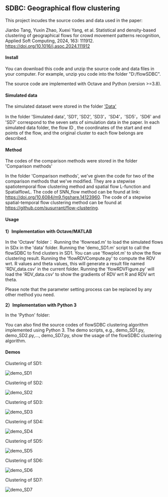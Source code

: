 ## SDBC: Geographical flow clustering

This project incudes the source codes and data used in the paper:

Jianbo Tang, Yuxin Zhao, Xuexi Yang, et al. Statistical and density-based clustering of geographical flows for crowd movement patterns recognition, Applied Soft Computing, 2024, 163: 111912. https://doi.org/10.1016/j.asoc.2024.111912



#### Install

You can download this code and unzip the source code and data files in your computer. For example, unzip you code into the folder "D:/flowSDBC".

The source code are implemented with Octave and Python (version >=3.8).



#### Simulated data

The simulated dataset were stored in the folder <u>'Data'</u>

In the folder 'Simulated data', 'SD1', 'SD2', 'SD3'，'SD4'，'SD5'，'SD6' and 'SD7' correspond to the seven sets of simulation data in the paper.
In each simulated data folder, the flow ID , the coordinates of the start and end points of the flow, and the original cluster to each flow belongs are described.



#### Method

The codes of the comparison methods were stored in the folder 'Comparison methods'

In the folder 'Comparison methods', we've given the code for two of the comparison methods that we've modified. They are a stepwise spatiotemporal flow clustering method and spatial flow L-function and SpatialflowL. The code of SNN_flow method can be found at link: https://doi.org/10.6084/m9.figshare.14123960. The code of a stepwise spatial-temporal flow clustering method can be found at https://github.com/susurrant/flow-clustering.



#### Usage

**1）Implementation with Octave/MATLAB** 

In the 'Octave' folder：
Running the 'flowread.m' to load the simulated flows in SDx in the 'data' folder. 
Running the 'demo_SD1.m' script to call the flowSDBC to find clusters in SD1. 
You can use 'flowplot.m' to show the flow clustering result.
Running the 'flowRDVCompute.py' to compute the RDV wrt. R values and theta values, this will generate a result file named 'RDV_data.csv' in the current folder.
Running the 'flowRDVFigure.py' will load the 'RDV_data.csv' to show the gradients of RDV wrt R and RDV wrt theta. 

Please note that the parameter setting process can be replaced by any other method you need.

**2）Implementation with Python 3**

In the 'Python' folder:

You can also find the source codes of flowSDBC clustering algorithm implemented using Python 3. The demo scripts, e.g., demo_SD1.py, demo_SD2.py,..., demo_SD7.py, show the usage of the flowSDBC clustering algorithm.



#### Demos

Clustering of SD1:

<img src="SDBC/Demo/demo_SD1.gif" alt="demo_SD1"/>

Clustering of SD2:

<img src="SDBC/Demo/demo_SD2.gif" alt="demo_SD2"/>

Clustering of SD3:

<img src="SDBC/Demo/demo_SD3.gif" alt="demo_SD3"/>

Clustering of SD4:

<img src="SDBC/Demo/demo_SD4.gif" alt="demo_SD4"/>

Clustering of SD5:

<img src="SDBC/Demo/demo_SD5.gif" alt="demo_SD5"/>

Clustering of SD6:

<img src="SDBC/Demo/demo_SD6.gif" alt="demo_SD6"/>

Clustering of SD7:

<img src="SDBC/Demo/demo_SD7.gif" alt="demo_SD7"/>
